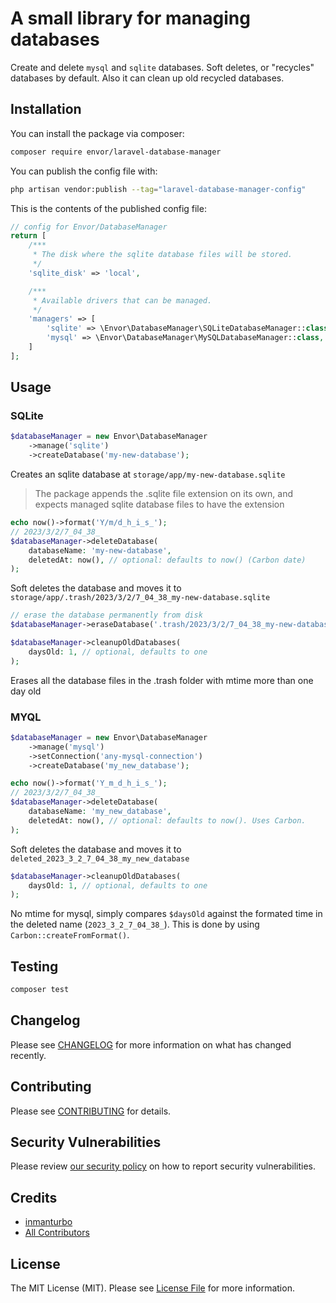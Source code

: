 # A small library for managing databases

Create and delete `mysql` and `sqlite` databases. Soft deletes, or "recycles" databases by default. Also it can clean up old recycled databases.

## Installation

You can install the package via composer:

```bash
composer require envor/laravel-database-manager
```

You can publish the config file with:

```bash
php artisan vendor:publish --tag="laravel-database-manager-config"
```

This is the contents of the published config file:

```php
// config for Envor/DatabaseManager
return [
    /***
     * The disk where the sqlite database files will be stored.
     */
    'sqlite_disk' => 'local',

    /***
     * Available drivers that can be managed.
     */
    'managers' => [
        'sqlite' => \Envor\DatabaseManager\SQLiteDatabaseManager::class,
        'mysql' => \Envor\DatabaseManager\MySQLDatabaseManager::class,
    ]
];
```

## Usage

### SQLite

```php
$databaseManager = new Envor\DatabaseManager
    ->manage('sqlite')
    ->createDatabase('my-new-database');
```

Creates an sqlite database at `storage/app/my-new-database.sqlite`

> The package appends the .sqlite file extension on its own,
> and expects managed sqlite database files to have the extension

```php
echo now()->format('Y/m/d_h_i_s_');
// 2023/3/2/7_04_38_
$databaseManager->deleteDatabase(
    databaseName: 'my-new-database', 
    deletedAt: now(), // optional: defaults to now() (Carbon date)
);
```

Soft deletes the database and moves it to `storage/app/.trash/2023/3/2/7_04_38_my-new-database.sqlite`

```php
// erase the database permanently from disk
$databaseManager->eraseDatabase('.trash/2023/3/2/7_04_38_my-new-database');
```

```php
$databaseManager->cleanupOldDatabases(
    daysOld: 1, // optional, defaults to one
);
```

Erases all the database files in the .trash folder with mtime more than one day old

### MYQL

```php
$databaseManager = new Envor\DatabaseManager
    ->manage('mysql')
    ->setConnection('any-mysql-connection')
    ->createDatabase('my_new_database');
```

```php
echo now()->format('Y_m_d_h_i_s_');
// 2023/3/2/7_04_38_
$databaseManager->deleteDatabase(
    databaseName: 'my_new_database', 
    deletedAt: now(), // optional: defaults to now(). Uses Carbon. 
);
```

Soft deletes the database and moves it to `deleted_2023_3_2_7_04_38_my_new_database`

```php
$databaseManager->cleanupOldDatabases(
    daysOld: 1, // optional, defaults to one
);
```

No mtime for mysql, simply compares `$daysOld` against the formated time in the deleted name (`2023_3_2_7_04_38_`).
This is done by using `Carbon::createFromFormat()`.

## Testing

```bash
composer test
```

## Changelog

Please see [CHANGELOG](CHANGELOG.md) for more information on what has changed recently.

## Contributing

Please see [CONTRIBUTING](CONTRIBUTING.md) for details.

## Security Vulnerabilities

Please review [our security policy](../../security/policy) on how to report security vulnerabilities.

## Credits

- [inmanturbo](https://github.com/envor)
- [All Contributors](../../contributors)

## License

The MIT License (MIT). Please see [License File](LICENSE.md) for more information.

